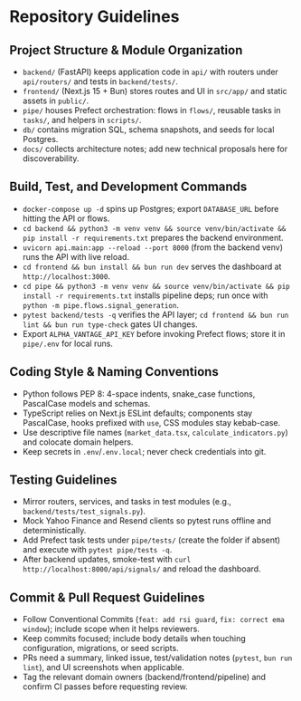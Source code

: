 # Repository Guidelines

## Project Structure & Module Organization

- `backend/` (FastAPI) keeps application code in `api/` with routers under `api/routers/` and tests in `backend/tests/`.
- `frontend/` (Next.js 15 + Bun) stores routes and UI in `src/app/` and static assets in `public/`.
- `pipe/` houses Prefect orchestration: flows in `flows/`, reusable tasks in `tasks/`, and helpers in `scripts/`.
- `db/` contains migration SQL, schema snapshots, and seeds for local Postgres.
- `docs/` collects architecture notes; add new technical proposals here for discoverability.

## Build, Test, and Development Commands

- `docker-compose up -d` spins up Postgres; export `DATABASE_URL` before hitting the API or flows.
- `cd backend && python3 -m venv venv && source venv/bin/activate && pip install -r requirements.txt` prepares the backend environment.
- `uvicorn api.main:app --reload --port 8000` (from the backend venv) runs the API with live reload.
- `cd frontend && bun install && bun run dev` serves the dashboard at `http://localhost:3000`.
- `cd pipe && python3 -m venv venv && source venv/bin/activate && pip install -r requirements.txt` installs pipeline deps; run once with `python -m pipe.flows.signal_generation`.
- `pytest backend/tests -q` verifies the API layer; `cd frontend && bun run lint && bun run type-check` gates UI changes.
- Export `ALPHA_VANTAGE_API_KEY` before invoking Prefect flows; store it in `pipe/.env` for local runs.

## Coding Style & Naming Conventions

- Python follows PEP 8: 4-space indents, snake_case functions, PascalCase models and schemas.
- TypeScript relies on Next.js ESLint defaults; components stay PascalCase, hooks prefixed with `use`, CSS modules stay kebab-case.
- Use descriptive file names (`market_data.tsx`, `calculate_indicators.py`) and colocate domain helpers.
- Keep secrets in `.env`/`.env.local`; never check credentials into git.

## Testing Guidelines

- Mirror routers, services, and tasks in test modules (e.g., `backend/tests/test_signals.py`).
- Mock Yahoo Finance and Resend clients so pytest runs offline and deterministically.
- Add Prefect task tests under `pipe/tests/` (create the folder if absent) and execute with `pytest pipe/tests -q`.
- After backend updates, smoke-test with `curl http://localhost:8000/api/signals/` and reload the dashboard.

## Commit & Pull Request Guidelines

- Follow Conventional Commits (`feat: add rsi guard`, `fix: correct ema window`); include scope when it helps reviewers.
- Keep commits focused; include body details when touching configuration, migrations, or seed scripts.
- PRs need a summary, linked issue, test/validation notes (`pytest`, `bun run lint`), and UI screenshots when applicable.
- Tag the relevant domain owners (backend/frontend/pipeline) and confirm CI passes before requesting review.
